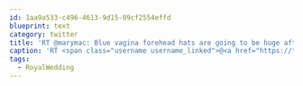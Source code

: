 ```yaml
---
id: 1aa9a533-c496-4613-9d15-09cf2554effd
blueprint: text
category: twitter
title: 'RT @marymac: Blue vagina forehead hats are going to be huge after this. #RoyalWedding'
caption: 'RT <span class="username username_linked">@<a href="https://twitter.com/marymac" title="Mary McCarthy">marymac</a></span>: Blue vagina forehead hats are going to be huge after this. <span class="hashtag hashtag_local">#<a href="http://tweettemp.darylchymko.ca/?tag=royalwedding">RoyalWedding</a>'
tags:
  - RoyalWedding
---
```

